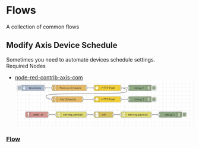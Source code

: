 # Flows
A collection of common flows

## Modify Axis Device Schedule
Sometimes you need to automate devices schedule settings.  
Required Nodes  
- [node-red-contrib-axis-com](https://flows.nodered.org/node/node-red-contrib-axis-com)
![Flow](pictures/ModifyAxisDeviceSchedule.jpeg)
### [Flow](flows/ModifyAxisDeviceSchedule.json)
